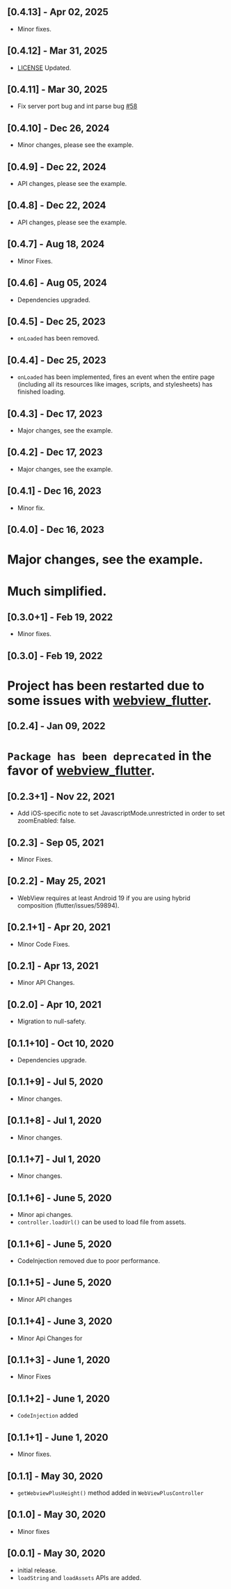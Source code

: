 ## [0.4.13] - Apr 02, 2025
* Minor fixes.

## [0.4.12] - Mar 31, 2025
* [LICENSE](https://github.com/Shahxad-Akram/webview_flutter_plus/blob/master/LICENSE) Updated.

## [0.4.11] - Mar 30, 2025
* Fix server port bug and int parse bug [#58](https://github.com/Shahxad-Akram/webview_flutter_plus/pull/58)

## [0.4.10] - Dec 26, 2024
* Minor changes, please see the example.

## [0.4.9] - Dec 22, 2024
* API changes, please see the example.

## [0.4.8] - Dec 22, 2024
* API changes, please see the example.

## [0.4.7] - Aug 18, 2024
* Minor Fixes.

## [0.4.6] - Aug 05, 2024
* Dependencies upgraded.

## [0.4.5] - Dec 25, 2023
* `onLoaded` has been removed.

## [0.4.4] - Dec 25, 2023
* `onLoaded` has been implemented, fires an event when the entire page (including all its resources like images, scripts, and stylesheets) has finished loading.

## [0.4.3] - Dec 17, 2023
* Major changes, see the example.

## [0.4.2] - Dec 17, 2023
* Major changes, see the example.

## [0.4.1] - Dec 16, 2023
* Minor fix.

## [0.4.0] - Dec 16, 2023
# Major changes, see the example.
# Much simplified.

## [0.3.0+1] - Feb 19, 2022
* Minor fixes.

## [0.3.0] - Feb 19, 2022
# Project has been restarted due to some issues with [webview_flutter](https://pub.dartlang.org/packages/webview_flutter).

## [0.2.4] - Jan 09, 2022
# `Package has been deprecated` in the favor of [webview_flutter](https://pub.dartlang.org/packages/webview_flutter).

## [0.2.3+1] - Nov 22, 2021
* Add iOS-specific note to set JavascriptMode.unrestricted in order to set zoomEnabled: false.

## [0.2.3] - Sep 05, 2021
* Minor Fixes.

## [0.2.2] - May 25, 2021
* WebView requires at least Android 19 if you are using hybrid composition (flutter/issues/59894).

## [0.2.1+1] - Apr 20, 2021
* Minor Code Fixes.

## [0.2.1] - Apr 13, 2021
* Minor API Changes.

## [0.2.0] - Apr 10, 2021
* Migration to null-safety.

## [0.1.1+10] - Oct 10, 2020
* Dependencies upgrade.

## [0.1.1+9] - Jul 5, 2020
* Minor changes.

## [0.1.1+8] - Jul 1, 2020
* Minor changes.

## [0.1.1+7] - Jul 1, 2020
* Minor changes.

## [0.1.1+6] - June 5, 2020
* Minor api changes.
* `controller.loadUrl()` can be used to load file from assets.

## [0.1.1+6] - June 5, 2020
* CodeInjection removed due to poor performance.

## [0.1.1+5] - June 5, 2020
* Minor API changes

## [0.1.1+4] - June 3, 2020
* Minor Api Changes for 

## [0.1.1+3] - June 1, 2020
* Minor Fixes

## [0.1.1+2] - June 1, 2020
* `CodeInjection` added

## [0.1.1+1] - June 1, 2020
* Minor fixes.

## [0.1.1] - May 30, 2020
* `getWebviewPlusHeight()` method added in `WebViewPlusController`

## [0.1.0] - May 30, 2020
* Minor fixes

## [0.0.1] - May 30, 2020

* initial release.
* `loadString` and `loadAssets` APIs are added.